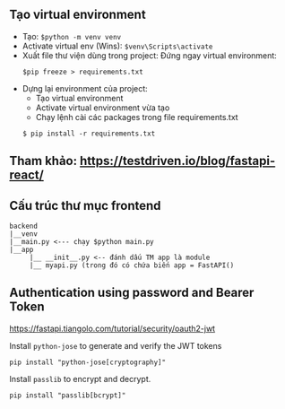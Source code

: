 ## Tạo virtual environment

- Tạo: `$python -m venv venv`
- Activate virtual env (Wins): `$venv\Scripts\activate`
- Xuất file thư viện dùng trong project:
  Đứng ngay virtual environment:
  ```
  $pip freeze > requirements.txt
  ```
- Dựng lại environment của project:
  - Tạo virtual environment
  - Activate virtual environment vừa tạo
  - Chạy lệnh cài các packages trong file requirements.txt
  ```
  $ pip install -r requirements.txt
  ```

## Tham khảo: https://testdriven.io/blog/fastapi-react/

## Cấu trúc thư mục frontend

```
backend
|__venv
|__main.py <--- chạy $python main.py
|__app
     |__ __init__.py <-- đánh dấu TM app là module
     |__ myapi.py (trong đó có chứa biến app = FastAPI()
```

## Authentication using password and Bearer Token

https://fastapi.tiangolo.com/tutorial/security/oauth2-jwt

Install `python-jose` to generate and verify the JWT tokens

```
pip install "python-jose[cryptography]"
```

Install `passlib` to encrypt and decrypt.

```
pip install "passlib[bcrypt]"
```
